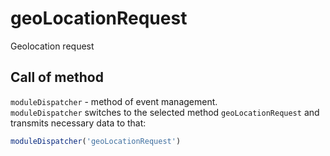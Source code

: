 # geoLocationRequest
Geolocation request

## Call of method
`moduleDispatcher` - method of event management.   
`moduleDispatcher` switches to the selected method `geoLocationRequest` and transmits necessary data to that:  

```javascript
moduleDispatcher('geoLocationRequest')
```
